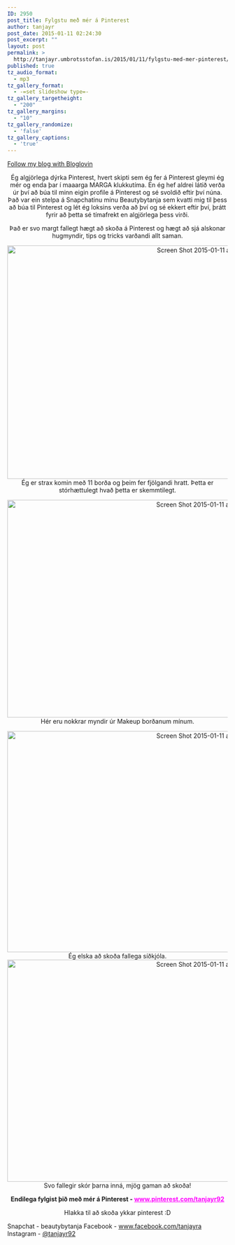 ```yaml
---
ID: 2950
post_title: Fylgstu með mér á Pinterest
author: tanjayr
post_date: 2015-01-11 02:24:30
post_excerpt: ""
layout: post
permalink: >
  http://tanjayr.umbrotsstofan.is/2015/01/11/fylgstu-med-mer-pinterest/
published: true
tz_audio_format:
  - mp3
tz_gallery_format:
  - -=set slideshow type=-
tz_gallery_targetheight:
  - "200"
tz_gallery_margins:
  - "10"
tz_gallery_randomize:
  - 'false'
tz_gallery_captions:
  - 'true'
---
```

<a href="http://www.bloglovin.com/blog/11776095/?claim=8zfdmnwj36b">Follow my blog with Bloglovin</a>
<p style="text-align: center;">Ég algjörlega dýrka Pinterest, hvert skipti sem ég fer á Pinterest gleymi ég mér og enda þar í maaarga MARGA klukkutíma. En ég hef aldrei látið verða úr því að búa til minn eigin profile á Pinterest og sé svoldið eftir því núna. Það var ein stelpa á Snapchatinu mínu Beautybytanja sem kvatti mig til þess að búa til Pinterest og lét ég loksins verða að því og sé ekkert eftir því, þrátt fyrir að þetta sé tímafrekt en algjörlega þess virði.</p>
<p style="text-align: center;">Það er svo margt fallegt hægt að skoða á Pinterest og hægt að sjá alskonar hugmyndir, tips og tricks varðandi allt saman.</p>
<p style="text-align: center;"><img class="aligncenter size-large wp-image-2951" src="http://www.tanjayr.com/wp-content/uploads/2015/01/Screen-Shot-2015-01-11-at-02.03.31-1024x606.png" alt="Screen Shot 2015-01-11 at 02.03.31" width="900" height="533" /> Ég er strax komin með 11 borða og þeim fer fjölgandi hratt. Þetta er stórhættulegt hvað þetta er skemmtilegt.</p>
<p style="text-align: center;"><img class="aligncenter size-large wp-image-2952" src="http://www.tanjayr.com/wp-content/uploads/2015/01/Screen-Shot-2015-01-11-at-02.06.54-1024x565.png" alt="Screen Shot 2015-01-11 at 02.06.54" width="900" height="497" />Hér eru nokkrar myndir úr Makeup borðanum mínum.</p>
<p style="text-align: center;"><img class="aligncenter size-large wp-image-2957" src="http://www.tanjayr.com/wp-content/uploads/2015/01/Screen-Shot-2015-01-11-at-02.35.50-1024x575.png" alt="Screen Shot 2015-01-11 at 02.35.50" width="900" height="505" />Ég elska að skoða fallega síðkjóla.
<img class="aligncenter size-large wp-image-2958" src="http://www.tanjayr.com/wp-content/uploads/2015/01/Screen-Shot-2015-01-11-at-02.36.06-1024x577.png" alt="Screen Shot 2015-01-11 at 02.36.06" width="900" height="507" />Svo fallegir skór þarna inná, mjög gaman að skoða!</p>
<p style="text-align: center;"><strong>Endilega fylgist þið með mér á Pinterest - <span style="color: #ff00ff;"><a style="color: #ff00ff;" href="http://www.pinterest.com/tanjayr92/" target="_blank">www.pinterest.com/tanjayr92</a></span></strong></p>
<p style="text-align: center;">Hlakka til að skoða ykkar pinterest :D</p>
Snapchat - beautybytanja
Facebook - <a href="https://www.facebook.com/tanjayra" target="_blank">www.facebook.com/tanjayra</a>
Instagram - <a href="http://instagram.com/tanjayr92/" target="_blank">@tanjayr92</a>